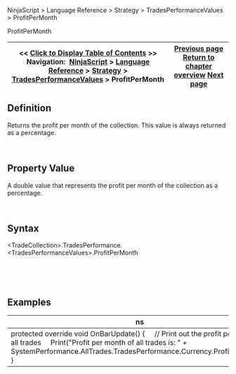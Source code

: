 ﻿


NinjaScript \> Language Reference \> Strategy \> TradesPerformanceValues \> ProfitPerMonth






















ProfitPerMonth







| \<\< [Click to Display Table of Contents](profitpermonth.md) \>\> **Navigation:**     [NinjaScript](ninjascript.md) \> [Language Reference](language_reference_wip.md) \> [Strategy](strategy.md) \> [TradesPerformanceValues](tradesperformancevalues.md) \> ProfitPerMonth | [Previous page](largestwinner.md) [Return to chapter overview](tradesperformancevalues.md) [Next page](stddev.md) |
| --- | --- |











## Definition


Returns the profit per month of the collection. This value is always returned as a percentage.  

 


## Property Value


A double value that represents the profit per month of the collection as a percentage.


 


## Syntax
\<TradeCollection\>.TradesPerformance.\<TradesPerformanceValues\>.ProfitPerMonth


 


 


## Examples




| ns |
| --- |
| protected override void OnBarUpdate() {      // Print out the profit per month of all trades      Print("Profit per month of all trades is: " \+ SystemPerformance.AllTrades.TradesPerformance.Currency.ProfitPerMonth); } |









